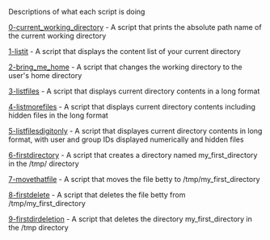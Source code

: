 Descriptions of what each script is doing


[0-current_working_directory](https://github.com/chelseyqc/holbertonschool-shell/blob/master/basics/0-current_working_directory) - A script that prints the absolute path name of the current working directory


[1-listit](https://github.com/chelseyqc/holbertonschool-shell/blob/master/basics/1-listit) - A script that displays the content list of your current directory


[2-bring_me_home](https://github.com/chelseyqc/holbertonschool-shell/blob/master/basics/2-bring_me_home) - A script that changes the working directory to the user's home directory


[3-listfiles](https://github.com/chelseyqc/holbertonschool-shell/blob/master/basics/3-listfiles) - A script that displays current directory contents in a long format


[4-listmorefiles](https://github.com/chelseyqc/holbertonschool-shell/blob/master/basics/4-listmorefiles) - A script that displays current directory contents including hidden files in the long format


[5-listfilesdigitonly](https://github.com/chelseyqc/holbertonschool-shell/blob/master/basics/5-listfilesdigitonly) - A script that displayes current directory contents in long format, with user and group IDs displayed numerically and hidden files


[6-firstdirectory](https://github.com/chelseyqc/holbertonschool-shell/blob/master/basics/6-firstdirectory) - A script that creates a directory named my_first_directory in the /tmp/ directory


[7-movethatfile](https://github.com/chelseyqc/holbertonschool-shell/blob/master/basics/7-movethatfile) - A script that moves the file betty to /tmp/my_first_directory


[8-firstdelete](https://github.com/chelseyqc/holbertonschool-shell/blob/master/basics/8-firstdelete) - A script that deletes the file betty from /tmp/my_first_directory


[9-firstdirdeletion](https://github.com/chelseyqc/holbertonschool-shell/blob/master/basics/9-firstdirdeletion) - A script that deletes the directory my_first_directory in the /tmp directory
